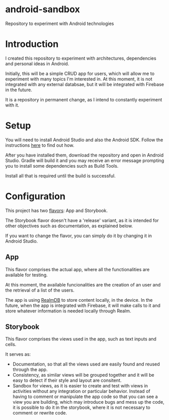 # android-sandbox
Repository to experiment with Android technologies

# Introduction

I created this repository to experiment with architectures, dependencies and personal ideas in Android.

Initially, this will be a simple CRUD app for users, which will allow me to experiment with many topics I'm interested in.
At this moment, it is not integrated with any external databsae, but it will be integrated with Firebase in the future.

It is a repository in permanent change, as I intend to constantly experiment with it.

# Setup

You will need to install Android Studio and also the Android SDK. Follow the instructions [here](https://developer.android.com/studio)
to find out how.

After you have installed them, download the repository and open in Android Studio. Gradle will build it and you may
receive an error message prompting you to install some dependencies such as Build Tools.

Install all that is required until the build is successful.

# Configuration

This project has two [flavors](https://developer.android.com/studio/build/build-variants): App and Storybook.

The Storybook flavor doesn't have a 'release' variant, as it is intended for other objectives such as documentation, as explained below.

If you want to change the flavor, you can simply do it by changing it in Android Studio.

## App

This flavor comprises the actual app, where all the functionalities are available for testing.

At this moment, the available funcionalities are the creation of an user and the retrieval of a list of the users.

The app is using [RealmDB](https://realm.io/) to store content locally, in the device. In the future, when the app is
integrated with Firebase, it will make calls to it and store whatever information is needed locally through Realm.

## Storybook

This flavor comprises the views used in the app, such as text inputs and cells.

It serves as:
- Documentation, so that all the views used are easily found and reused through the app.
- Consistency, as similar views will be grouped together and it will be easy to detect if their style and layout are consitent.
- Sandbox for views, as it is easier to create and test with views in activities without any integration or particular behavior. Instead of having to comment or manipulate the app code so that you can see a view you are building, which may introduce bugs and mess up the code, it is possible to do it in the storybook, where it is not necessary to comment or rewrite code.
